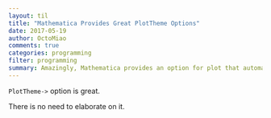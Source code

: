 ```yaml
---
layout: til
title: "Mathematica Provides Great PlotTheme Options"
date: 2017-05-19
author: OctoMiao
comments: true
categories: programming
filter: programming
summary: Amazingly, Mathematica provides an option for plot that automatically generates beautiful plots.
---
```


`PlotTheme->` option is great.

There is no need to elaborate on it.
